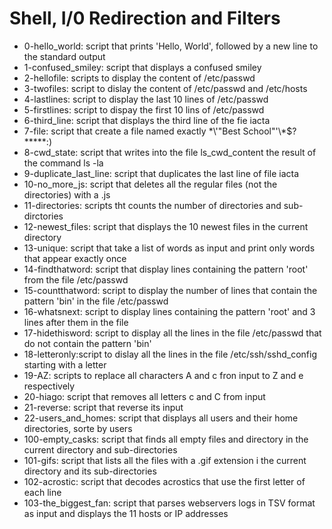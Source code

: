 # Shell, I/0 Redirection and Filters
* 0-hello_world: script that prints 'Hello, World', followed by a new line to the standard output
* 1-confused_smiley: script that displays a confused smiley
* 2-hellofile: scripts to display the content of /etc/passwd
* 3-twofiles: script to dislay the content of /etc/passwd and /etc/hosts
* 4-lastlines: script to display the last 10 lines of /etc/passwd
* 5-firstlines: script to dispay the first 10 lins of /etc/passwd
* 6-third_line: script that displays the third line of the fie iacta
* 7-file: script that create a file named exactly \*\\'"Best School"\'\\*$\?\*\*\*\*\*:)
* 8-cwd_state: script that writes into the file ls_cwd_content the result of the command ls -la
* 9-duplicate_last_line: script that duplicates the last line of file iacta
* 10-no_more_js: script that deletes all the regular files (not the directories) with a .js
* 11-directories: scripts tht counts the number of directories and sub-dirctories
* 12-newest_files: script that displays the 10 newest files in the current directory
* 13-unique: script that take a list of words as input and print only words that appear exactly once 
* 14-findthatword: script that display lines containing the pattern 'root' from the file /etc/passwd
* 15-countthatword: script to display the number of lines that contain the pattern 'bin' in the file /etc/passwd
* 16-whatsnext: script to display lines containing the pattern 'root' and 3 lines after them in the file
* 17-hidethisword: script to display all the lines in the file /etc/passwd that do not contain the pattern 'bin'
* 18-letteronly:script to dislay all the lines in the file /etc/ssh/sshd_config starting with a letter
* 19-AZ: scripts to replace all characters A and c fron input to Z and e respectively
* 20-hiago: script that removes all letters c and C from input
* 21-reverse: script that reverse its input 
* 22-users_and_homes: script that displays all users and their home directories, sorte by users
* 100-empty_casks: script that finds all empty files and directory in the current directory and sub-directories
* 101-gifs: script that lists all the files with a .gif extension i the current directory and its sub-directories
* 102-acrostic: script that decodes acrostics that use the first letter of each line
* 103-the_biggest_fan: script that parses webservers logs in TSV format as input and displays the 11 hosts or IP addresses
